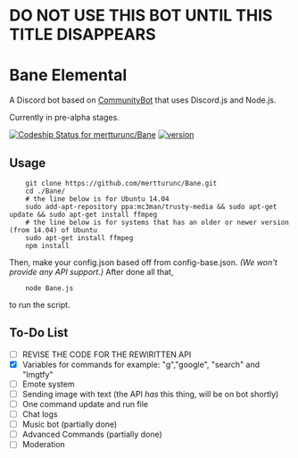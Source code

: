 DO NOT USE THIS BOT UNTIL THIS TITLE DISAPPEARS
=========================
Bane Elemental
=========================

A Discord bot based on [CommunityBot](https://github.com/OneMansGlory/CommunityBot) that uses Discord.js and Node.js.

Currently in pre-alpha stages.

[ ![Codeship Status for mertturunc/Bane](https://codeship.com/projects/4c86ea90-d689-0133-5867-2e9d1cff2918/status?branch=master)](https://codeship.com/projects/142773) [![version](https://img.shields.io/github/release/mertturunc/Bane.svg)](https://github.com/mertturunc/Bane/releases)

Usage
-----
        git clone https://github.com/mertturunc/Bane.git
        cd ./Bane/
        # the line below is for Ubuntu 14.04
        sudo add-apt-repository ppa:mc3man/trusty-media && sudo apt-get update && sudo apt-get install ffmpeg
        # the line below is for systems that has an older or newer version (from 14.04) of Ubuntu
        sudo apt-get install ffmpeg
        npm install

Then, make your config.json based off from config-base.json. *(We won't provide any API support.)* After done all that,

        node Bane.js

to run the script.





To-Do List
-----

- [ ] REVISE THE CODE FOR THE REWIRITTEN API
- [x] Variables for commands for example: "g","google", "search" and "lmgtfy"
- [ ] Emote system
- [ ] Sending image with text (the API *has* this thing, will be on bot shortly)
- [ ] One command update and run file
- [ ] Chat logs
- [ ] Music bot (partially done)
- [ ] Advanced Commands (partially done)
- [ ] Moderation
